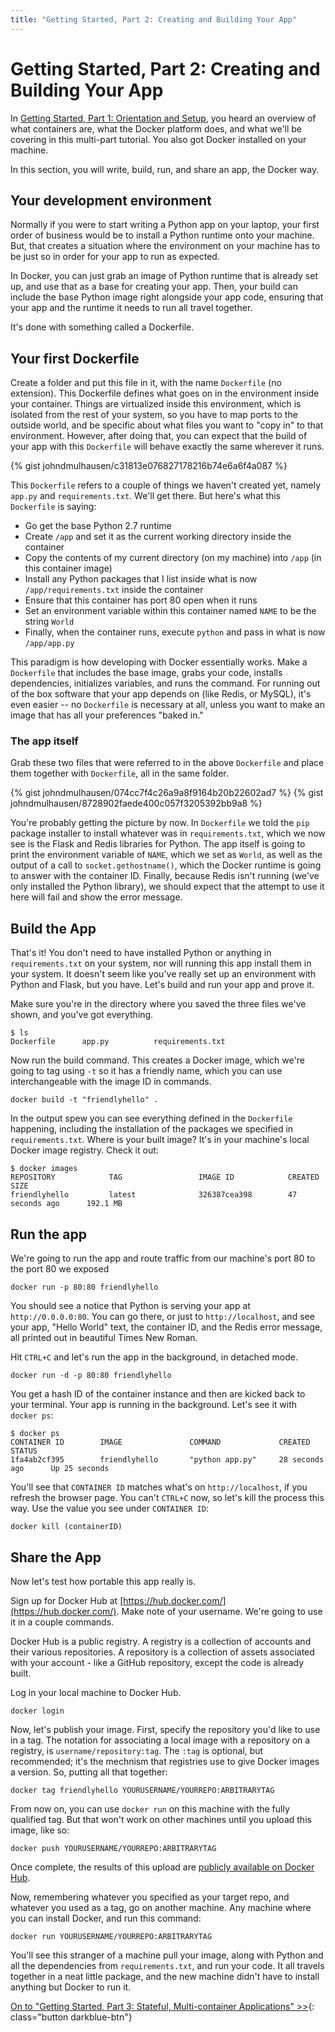 ```yaml
---
title: "Getting Started, Part 2: Creating and Building Your App"
---
```


# Getting Started, Part 2: Creating and Building Your App

In [Getting Started, Part 1: Orientation and Setup](index.md), you heard an
overview of what containers are, what the
Docker platform does, and what we'll be covering in this multi-part tutorial.
You also got Docker installed on your machine.

In this section, you will write, build, run, and share an app, the Docker way.

## Your development environment

Normally if you were to start writing a Python app on your laptop, your first
order of business would be to install a Python runtime onto your machine. But,
that creates a situation where the environment on your machine has to be just so
in order for your app to run as expected.

In Docker, you can just grab an image of Python runtime that is already set up,
and use that as a base for creating your app. Then, your build can include the
base Python image right alongside your app code, ensuring that your app and the
runtime it needs to run all travel together.

It's done with something called a Dockerfile.

## Your first Dockerfile

Create a folder and put this file in it, with the name `Dockerfile` (no
extension). This Dockerfile defines what goes on in the environment inside your
container. Things are virtualized inside this environment, which is isolated
from the rest of your system, so you have to map ports to the outside world, and
be specific about what files you want to "copy in" to that environment. However,
after doing that, you can expect that the build of your app with this
`Dockerfile` will behave exactly the same wherever it runs.

{% gist johndmulhausen/c31813e076827178216b74e6a6f4a087 %}

This `Dockerfile` refers to a couple of things we haven't created yet, namely
`app.py` and `requirements.txt`. We'll get there. But here's what this
`Dockerfile` is saying:

- Go get the base Python 2.7 runtime
- Create `/app` and set it as the current working directory inside the container
- Copy the contents of my current directory (on my machine) into `/app` (in this container image)
- Install any Python packages that I list inside what is now `/app/requirements.txt` inside the container
- Ensure that this container has port 80 open when it runs
- Set an environment variable within this container named `NAME` to be the string `World`
- Finally, when the container runs, execute `python` and pass in what is now `/app/app.py`

This paradigm is how developing with Docker essentially works. Make a
`Dockerfile` that includes the base image, grabs your code, installs
dependencies, initializes variables, and runs the command. For running out
of the box software that your app depends on (like Redis, or MySQL), it's even
easier -- no `Dockerfile` is necessary at all, unless you want to make an image
that has all your preferences "baked in."

### The app itself

Grab these two files that were referred to in the above `Dockerfile` and place
them together with `Dockerfile`, all in the same folder.

{% gist johndmulhausen/074cc7f4c26a9a8f9164b20b22602ad7 %}
{% gist johndmulhausen/8728902faede400c057f3205392bb9a8 %}

You're probably getting the picture by now. In `Dockerfile` we told the `pip`
package installer to install whatever was in `requirements.txt`, which we
now see is the Flask and Redis libraries for Python. The app itself is going to
print the environment variable of `NAME`, which we set as `World`, as well as
the output of a call to `socket.gethostname()`, which the Docker runtime is
going to answer with the container ID. Finally, because Redis isn't running
(we've only installed the Python library), we should expect that the attempt to
use it here will fail and show the error message.

## Build the App

That's it! You don't need to have installed Python or anything in
`requirements.txt` on your system, nor will running this app install them in
your system. It doesn't seem like you've really set up an environment with
Python and Flask, but you have. Let's build and run your app and prove it.

Make sure you're in the directory where you saved the three files we've shown,
and you've got everything.

```shell
$ ls
Dockerfile		app.py			requirements.txt
```

Now run the build command. This creates a Docker image, which we're going to
tag using `-t` so it has a friendly name, which you can use interchangeable
with the image ID in commands.

```shell
docker build -t "friendlyhello" .
```

In the output spew you can see everything defined in the `Dockerfile` happening,
including the installation of the packages we specified in `requirements.txt`.
Where is your built image? It's in your machine's local Docker image registry.
Check it out:

```shell
$ docker images
REPOSITORY            TAG                 IMAGE ID            CREATED             SIZE
friendlyhello         latest              326387cea398        47 seconds ago      192.1 MB
```

## Run the app

We're going to run the app and route traffic from our machine's port 80 to the
port 80 we exposed

```shell
docker run -p 80:80 friendlyhello
```

You should see a notice that Python is serving your app at `http://0.0.0.0:80`.
You can go there, or just to `http://localhost`, and see your app, "Hello World"
text, the container ID, and the Redis error message, all printed out in
beautiful Times New Roman.

Hit `CTRL+C` and let's run the app in the background, in detached mode.

```shell
docker run -d -p 80:80 friendlyhello
```

You get a hash ID of the container instance and then are kicked back to your
terminal. Your app is running in the background. Let's see it with `docker ps`:

```shell
$ docker ps
CONTAINER ID        IMAGE               COMMAND             CREATED             STATUS
1fa4ab2cf395        friendlyhello       "python app.py"     28 seconds ago      Up 25 seconds
```

You'll see that `CONTAINER ID` matches what's on `http://localhost`, if you
refresh the browser page. You can't `CTRL+C` now, so let's kill the process this
way. Use the value you see under `CONTAINER ID`:

```shell
docker kill (containerID)
```

## Share the App

Now let's test how portable this app really is.

Sign up for Docker Hub at [https://hub.docker.com/](https://hub.docker.com/).
Make note of your username. We're going to use it in a couple commands.

Docker Hub is a public registry. A registry is a collection of accounts and
their various repositories. A repository is a collection of assets associated
with your account - like a GitHub repository, except the code is already built.


Log in your local machine to Docker Hub.

```shell
docker login
```

Now, let's publish your image. First, specify the repository you'd like to use
in a tag. The notation for associating a local image with a repository on a
registry, is `username/repository:tag`. The `:tag` is optional, but recommended;
it's the mechnism that registries use to give Docker images a version. So,
putting all that together:

```shell
docker tag friendlyhello YOURUSERNAME/YOURREPO:ARBITRARYTAG
```

From now on, you can use `docker run` on this machine with the fully qualified
tag. But that won't work on other machines until you upload this image, like so:

```shell
docker push YOURUSERNAME/YOURREPO:ARBITRARYTAG
```

Once complete, the results of this upload are [publicly available
on Docker Hub](https://hub.docker.com/).

Now, remembering whatever you specified as your target repo, and whatever you
used as a tag, go on another machine. Any machine where you can install Docker,
and run this command:

```shell
docker run YOURUSERNAME/YOURREPO:ARBITRARYTAG
```

You'll see this stranger of a machine pull your image, along with Python and all
the dependencies from `requirements.txt`, and run your code. It all travels
together in a neat little package, and the new machine didn't have to install
anything but Docker to run it.

[On to "Getting Started, Part 3: Stateful, Multi-container Applications" >>](part3.md){: class="button darkblue-btn"}
